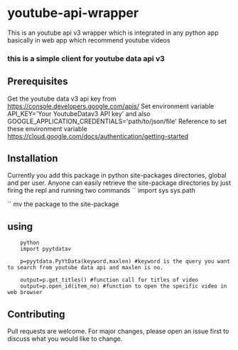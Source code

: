 # youtube-api-wrapper
This is an youtube api v3 wrapper which is integrated in any python app basically in web app which recommend youtube videos
### this is a simple client for youtube data api v3 
## Prerequisites
Get the youtube data v3 api key from https://console.developers.google.com/apis/
Set environment variable API_KEY='Your YoutubeDatav3 API key'
and also GOOGLE_APPLICATION_CREDENTIALS='path/to/json/file'
Reference to set these environment variable 
https://cloud.google.com/docs/authentication/getting-started  
## Installation
Currently you add this package in python site-packages directories, global and per user.
Anyone can easily retrieve the  site-package directories by just firing the repl and running two commands
``
import sys
sys.path

``
mv the package to the site-package

## using

        python
        import pyytdatav

        p=pyytdata.PyYtData(keyword,maxlen) #keyword is the query you want to search from youtube data api and maxlen is no.

        output=p.get_titles() #function call for titles of video
        output=p.open_id(item_no) #function to open the specific video in web browser 




## Contributing
Pull requests are welcome. For major changes, please open an issue first to discuss what you would like to change.

